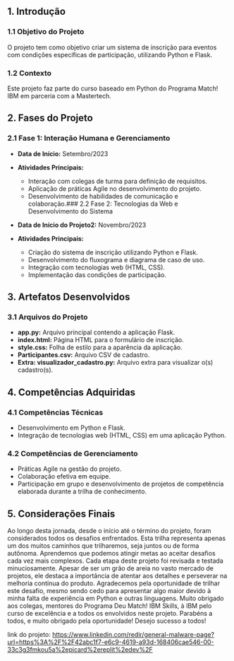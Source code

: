 ## 1. Introdução

### 1.1 Objetivo do Projeto
O projeto tem como objetivo criar um sistema de inscrição para eventos com condições específicas de participação, utilizando Python e Flask.

### 1.2 Contexto
Este projeto faz parte do curso baseado em Python do Programa Match! 
IBM em parceria com a Mastertech.

## 2. Fases do Projeto

### 2.1 Fase 1: Interação Humana e Gerenciamento

- **Data de Início:** Setembro/2023 
- **Atividades Principais:**
  - Interação com colegas de turma para definição de requisitos.
  - Aplicação de práticas Agile no desenvolvimento do projeto.
  - Desenvolvimento de habilidades de comunicação e colaboração.### 2.2 Fase 2: Tecnologias da Web e Desenvolvimento do Sistema

- **Data de Início do Projeto2:** Novembro/2023
- **Atividades Principais:**
  - Criação do sistema de inscrição utilizando Python e Flask.
  - Desenvolvimento do fluxograma e diagrama de caso de uso.
  - Integração com tecnologias web (HTML, CSS).
  - Implementação das condições de participação.

## 3. Artefatos Desenvolvidos

### 3.1 Arquivos do Projeto
- **app.py:** Arquivo principal contendo a aplicação Flask.
- **index.html:** Página HTML para o formulário de inscrição.
- **style.css:** Folha de estilo para a aparência da aplicação.
- **Participantes.csv:** Arquivo CSV de cadastro.
- **Extra: visualizador_cadastro.py:** Arquivo extra para visualizar o(s) cadastro(s).
    
## 4. Competências Adquiridas

### 4.1 Competências Técnicas
- Desenvolvimento em Python e Flask.
- Integração de tecnologias web (HTML, CSS) em uma aplicação Python.

### 4.2 Competências de Gerenciamento
- Práticas Agile na gestão do projeto.
- Colaboração efetiva em equipe.
- Participação em grupo e desenvolvimento de projetos de competência elaborada durante a trilha de conhecimento.

## 5. Considerações Finais
Ao longo desta jornada, desde o início até o término do projeto, foram considerados todos os desafios enfrentados. Esta trilha representa apenas um dos muitos caminhos que trilharemos, seja juntos ou de forma autônoma. Aprendemos que podemos atingir metas ao aceitar desafios cada vez mais complexos. Cada etapa deste projeto foi revisada e testada minuciosamente. Apesar de ser um grão de areia no vasto mercado de projetos, ele destaca a importância de atentar aos detalhes e perseverar na melhoria contínua do produto.
Agradecemos pela oportunidade de trilhar este desafio, mesmo sendo cedo para apresentar algo maior devido à minha falta de experiência em Python e outras linguagens. Muito obrigado aos colegas, mentores do Programa Deu Match! IBM Skills, à IBM pelo curso de excelência e a todos os envolvidos neste projeto. Parabéns a todos, e muito obrigado pela oportunidade! Desejo sucesso a todos!

link do projeto: https://www.linkedin.com/redir/general-malware-page?url=https%3A%2F%2F42abc1f7-e6c9-4619-a93d-168406cae546-00-33c3g3fmkou5a%2epicard%2ereplit%2edev%2F

